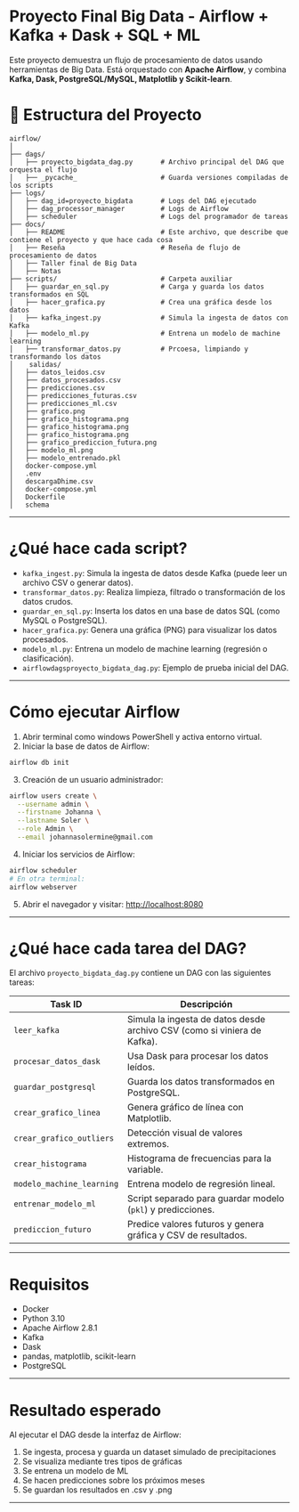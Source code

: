 # Proyecto Final Big Data - Airflow + Kafka + Dask + SQL + ML

Este proyecto demuestra un flujo de procesamiento de datos usando herramientas de Big Data. Está orquestado con **Apache Airflow**, y combina **Kafka, Dask, PostgreSQL/MySQL, Matplotlib y Scikit-learn**.


# 📁 Estructura del Proyecto

```
airflow/
│
├── dags/
│   ├── proyecto_bigdata_dag.py       # Archivo principal del DAG que orquesta el flujo
│   ├── _pycache_                     # Guarda versiones compiladas de los scripts
├── logs/
│   ├── dag_id=proyecto_bigdata       # Logs del DAG ejecutado
│   ├── dag_processor_manager         # Logs de Airflow
│   ├── scheduler                     # Logs del programador de tareas
├── docs/                            
│   ├── README                        # Este archivo, que describe que contiene el proyecto y que hace cada cosa
│   ├── Reseña                        # Reseña de flujo de procesamiento de datos
│   ├── Taller final de Big Data
│   ├── Notas
├── scripts/                          # Carpeta auxiliar
│   ├── guardar_en_sql.py             # Carga y guarda los datos transformados en SQL
│   ├── hacer_grafica.py              # Crea una gráfica desde los datos
│   ├── kafka_ingest.py               # Simula la ingesta de datos con Kafka
│   ├── modelo_ml.py                  # Entrena un modelo de machine learning
│   ├── transformar_datos.py          # Prcoesa, limpiando y transformando los datos
│    salidas/ 
│   ├── datos_leidos.csv
│   ├── datos_procesados.csv
│   ├── predicciones.csv
│   ├── predicciones_futuras.csv
│   ├── predicciones_ml.csv
│   ├── grafico.png
│   ├── grafico_histograma.png
│   ├── grafico_histograma.png
│   ├── grafico_histograma.png
│   ├── grafico_prediccion_futura.png
│   ├── modelo_ml.png
│   ├── modelo_entrenado.pkl 
│   docker-compose.yml
│   .env
│   descargaDhime.csv
│   docker-compose.yml
│   Dockerfile
│   schema
```
---

# ¿Qué hace cada script?

- `kafka_ingest.py`: Simula la ingesta de datos desde Kafka (puede leer un archivo CSV o generar datos).
- `transformar_datos.py`: Realiza limpieza, filtrado o transformación de los datos crudos.
- `guardar_en_sql.py`: Inserta los datos en una base de datos SQL (como MySQL o PostgreSQL).
- `hacer_grafica.py`: Genera una gráfica (PNG) para visualizar los datos procesados.
- `modelo_ml.py`: Entrena un modelo de machine learning (regresión o clasificación).
- `airflowdagsproyecto_bigdata_dag.py`: Ejemplo de prueba inicial del DAG.
---

# Cómo ejecutar Airflow

1. Abrir terminal como windows PowerShell y activa entorno virtual.
2. Iniciar la base de datos de Airflow:

```bash
airflow db init
```
3. Creación de un usuario administrador:

```bash
airflow users create \
  --username admin \
  --firstname Johanna \
  --lastname Soler \
  --role Admin \
  --email johannasolermine@gmail.com
```
4. Iniciar los servicios de Airflow:

```bash
airflow scheduler
# En otra terminal:
airflow webserver
```
5. Abrir el navegador y visitar: [http://localhost:8080](http://localhost:8080)
---
# ¿Qué hace cada tarea del DAG?

El archivo `proyecto_bigdata_dag.py` contiene un DAG con las siguientes tareas:

| Task ID                   | Descripción                                                                 |
|---------------------------|-----------------------------------------------------------------------------|
| `leer_kafka`              | Simula la ingesta de datos desde archivo CSV (como si viniera de Kafka).   |
| `procesar_datos_dask`     | Usa Dask para procesar los datos leídos.                                   |
| `guardar_postgresql`      | Guarda los datos transformados en PostgreSQL.                              |
| `crear_grafico_linea`     | Genera gráfico de línea con Matplotlib.                                    |
| `crear_grafico_outliers`  | Detección visual de valores extremos.                                      |
| `crear_histograma`        | Histograma de frecuencias para la variable.                                |
| `modelo_machine_learning` | Entrena modelo de regresión lineal.                                        |
| `entrenar_modelo_ml`      | Script separado para guardar modelo (`pkl`) y predicciones.                |
| `prediccion_futuro`       | Predice valores futuros y genera gráfica y CSV de resultados.              |

---

# Requisitos

- Docker
- Python 3.10
- Apache Airflow 2.8.1
- Kafka
- Dask
- pandas, matplotlib, scikit-learn
- PostgreSQL

---

# Resultado esperado

Al ejecutar el DAG desde la interfaz de Airflow:

1. Se ingesta, procesa y guarda un dataset simulado de precipitaciones
2. Se visualiza mediante tres tipos de gráficas
3. Se entrena un modelo de ML
4. Se hacen predicciones sobre los próximos meses
5. Se guardan los resultados en .csv y .png

---